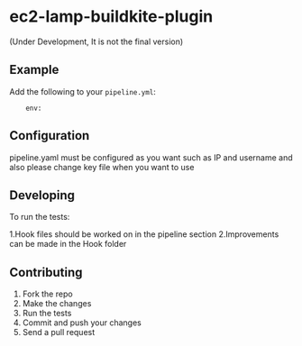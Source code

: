 # ec2-lamp-buildkite-plugin
(Under Development, It is not the final version)

## Example

Add the following to your `pipeline.yml`:

```
    env:

```

## Configuration

pipeline.yaml must be configured as you want such as IP and username and also please change key file when you want to use 

## Developing

To run the tests:

1.Hook files should be worked on in the pipeline section
2.Improvements can be made in the Hook folder

## Contributing

1. Fork the repo
2. Make the changes
3. Run the tests
4. Commit and push your changes
5. Send a pull request
